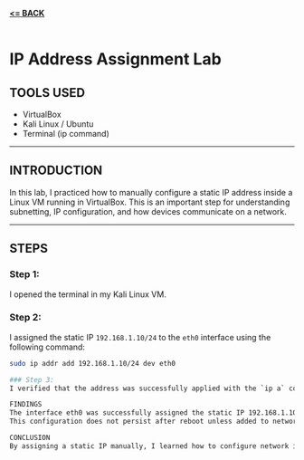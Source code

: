 [**<= BACK**](Networking.md)<br><br>
# IP Address Assignment Lab

## TOOLS USED

- VirtualBox  
- Kali Linux / Ubuntu  
- Terminal (ip command)

---

## INTRODUCTION

In this lab, I practiced how to manually configure a static IP address inside a Linux VM running in VirtualBox. This is an important step for understanding subnetting, IP configuration, and how devices communicate on a network.

---

## STEPS

### Step 1:
I opened the terminal in my Kali Linux VM.

### Step 2: 
I assigned the static IP `192.168.1.10/24` to the `eth0` interface using the following command:  
```bash
sudo ip addr add 192.168.1.10/24 dev eth0

### Step 3:
I verified that the address was successfully applied with the `ip a` command.

FINDINGS
The interface eth0 was successfully assigned the static IP 192.168.1.10/24.
This configuration does not persist after reboot unless added to network configuration files.

CONCLUSION
By assigning a static IP manually, I learned how to configure network interfaces and verify connectivity using Linux tools. This skill is essential for subnetting, testing, and troubleshooting networks.

